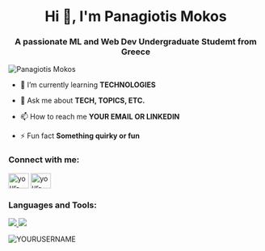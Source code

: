 <h1 align="center">Hi 👋, I'm Panagiotis Mokos</h1>
<h3 align="center">A passionate ML and Web Dev Undergraduate Studemt from Greece</h3>

<p align="left"> <img src="https://komarev.com/ghpvc/?username=YOURUSERNAME&label=Profile%20views&color=0e75b6&style=flat" alt="Panagiotis Mokos" /> </p>

- 🌱 I’m currently learning **TECHNOLOGIES**

- 💬 Ask me about **TECH, TOPICS, ETC.**

- 📫 How to reach me **YOUR EMAIL OR LINKEDIN**

- ⚡ Fun fact **Something quirky or fun**

<h3 align="left">Connect with me:</h3>
<p align="left">
<a href="https://linkedin.com/in/YOUR-LINKEDIN" target="blank"><img align="center" src="https://cdn.jsdelivr.net/npm/simple-icons@3.0.1/icons/linkedin.svg" alt="your-linkedin" height="30" width="40" /></a>
<a href="https://twitter.com/YOUR-TWITTER" target="blank"><img align="center" src="https://cdn.jsdelivr.net/npm/simple-icons@3.0.1/icons/twitter.svg" alt="your-twitter" height="30" width="40" /></a>
</p>

<h3 align="left">Languages and Tools:</h3>
<p align="left"> 
  <a href="https://www.python.org" target="_blank"> <img src="https://img.icons8.com/color/48/000000/python.png"/> </a> 
  <a href="https://developer.mozilla.org/en-US/docs/Web/JavaScript" target="_blank"> <img src="https://img.icons8.com/color/48/000000/javascript.png"/> </a>
  <!-- Add more tools/icons as needed -->
</p>

<p><img align="left" src="https://github-readme-stats.vercel.app/api/top-langs?username=YOURUSERNAME&show_icons=true&locale=en&layout=compact" alt="YOURUSERNAME" /></p>

<p>&nbsp;<img align
